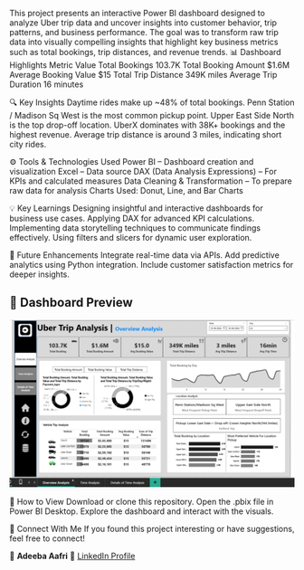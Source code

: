 This project presents an interactive Power BI dashboard designed to analyze Uber trip data and uncover insights into customer behavior, trip patterns, and business performance.
The goal was to transform raw trip data into visually compelling insights that highlight key business metrics such as total bookings, trip distances, and revenue trends.
📊 Dashboard Highlights
Metric	               Value
Total Bookings	       103.7K
Total Booking Amount	 $1.6M
Average Booking Value	 $15
Total Trip Distance	   349K miles
Average Trip Duration	 16 minutes

🔍 Key Insights
Daytime rides make up ~48% of total bookings.
Penn Station / Madison Sq West is the most common pickup point.
Upper East Side North is the top drop-off location.
UberX dominates with 38K+ bookings and the highest revenue.
Average trip distance is around 3 miles, indicating short city rides.

⚙️ Tools & Technologies Used
Power BI – Dashboard creation and visualization
Excel – Data source
DAX (Data Analysis Expressions) – For KPIs and calculated measures
Data Cleaning & Transformation – To prepare raw data for analysis
Charts Used: Donut, Line, and Bar Charts

💡 Key Learnings
Designing insightful and interactive dashboards for business use cases.
Applying DAX for advanced KPI calculations.
Implementing data storytelling techniques to communicate findings effectively.
Using filters and slicers for dynamic user exploration.

🔮 Future Enhancements
Integrate real-time data via APIs.
Add predictive analytics using Python integration.
Include customer satisfaction metrics for deeper insights.

## 📸 Dashboard Preview

![Uber Dashboard Screenshot](https://github.com/AdeebaAafri/UberDataAnalysis/blob/main/project_ss/Screenshot%202025-10-19%20120201.png?raw=true)



📁 How to View
Download or clone this repository.
Open the .pbix file in Power BI Desktop.
Explore the dashboard and interact with the visuals.


🤝 Connect With Me
If you found this project interesting or have suggestions, feel free to connect!

👤 **Adeeba Aafri**
🔗 [LinkedIn Profile](https://www.linkedin.com/in/adeebaaafri/867281300)
